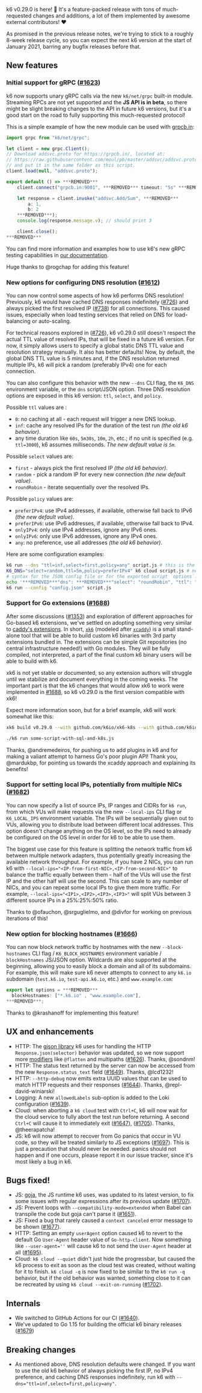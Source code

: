 k6 v0.29.0 is here! :tada: It's a feature-packed release with tons of much-requested changes and additions, a lot of them implemented by awesome external contributors! :heart:

As promised in the previous release notes, we're trying to stick to a roughly 8-week release cycle, so you can expect the next k6 version at the start of January 2021, barring any bugfix releases before that.

## New features

### Initial support for gRPC ([#1623](https://github.com/loadimpact/k6/pull/1623))

k6 now supports unary gRPC calls via the new `k6/net/grpc` built-in module. Streaming RPCs are not yet supported and the **JS API is in beta**, so there might be slight breaking changes to the API in future k6 versions, but it's a good start on the road to fully supporting this much-requested protocol!

This is a simple example of how the new module can be used with [grpcb.in](https://grpcb.in/):
```js
import grpc from "k6/net/grpc";

let client = new grpc.Client();
// Download addsvc.proto for https://grpcb.in/, located at:
// https://raw.githubusercontent.com/moul/pb/master/addsvc/addsvc.proto
// and put it in the same folder as this script.
client.load(null, "addsvc.proto");

export default () => ***REMOVED***
    client.connect("grpcb.in:9001", ***REMOVED*** timeout: "5s" ***REMOVED***);

    let response = client.invoke("addsvc.Add/Sum", ***REMOVED***
        a: 1,
        b: 2
    ***REMOVED***);
    console.log(response.message.v); // should print 3

    client.close();
***REMOVED***
```

You can find more information and examples how to use k6's new gRPC testing capabilities in [our documentation](https://k6.io/docs/javascript-api/k6-net-grpc).

Huge thanks to @rogchap for adding this feature!

### New options for configuring DNS resolution ([#1612](https://github.com/loadimpact/k6/pull/1612))

You can now control some aspects of how k6 performs DNS resolution! Previously, k6 would have cached DNS responses indefinitely ([#726](https://github.com/loadimpact/k6/issues/726)) and always picked the first resolved IP ([#738](https://github.com/loadimpact/k6/issues/738)) for all connections. This caused issues, especially when load testing services that relied on DNS for load-balancing or auto-scaling.

For technical reasons explored in ([#726](https://github.com/loadimpact/k6/issues/726)), k6 v0.29.0 still doesn't respect the actual TTL value of resolved IPs, that will be fixed in a future k6 version. For now, it simply allows users to specify a global static DNS TTL value and resolution strategy manually. It also has better defaults! Now, by default, the global DNS TTL value is 5 minutes and, if the DNS resolution returned multiple IPs, k6 will pick a random (preferably IPv4) one for each connection.

You can also configure this behavior with the new `--dns` CLI flag, the `K6_DNS` environment variable, or the `dns` script/JSON option. Three DNS resolution options are exposed in this k6 version: `ttl`, `select`, and `policy`.

Possible `ttl` values are :
- `0`: no caching at all - each request will trigger a new DNS lookup.
- `inf`: cache any resolved IPs for the duration of the test run _(the old k6 behavior)_.
- any time duration like `60s`, `5m30s`, `10m`, `2h`, etc.; if no unit is specified (e.g. `ttl=3000`), k6 assumes milliseconds. _The new default value is `5m`._

Possible `select` values are:
- `first` - always pick the first resolved IP _(the old k6 behavior)_.
- `random` - pick a random IP for every new connection _(the new default value)_.
- `roundRobin` - iterate sequentially over the resolved IPs.

Possible `policy` values are:
- `preferIPv4`: use IPv4 addresses, if available, otherwise fall back to IPv6 _(the new default value)_.
- `preferIPv6`: use IPv6 addresses, if available, otherwise fall back to IPv4.
- `onlyIPv4`: only use IPv4 addresses, ignore any IPv6 ones.
- `onlyIPv6`: only use IPv6 addresses, ignore any IPv4 ones.
- `any`: no preference, use all addresses _(the old k6 behavior)_.

Here are some configuration examples:

```bash
k6 run --dns "ttl=inf,select=first,policy=any" script.js # this is the old k6 behavior
K6_DNS="select=random,ttl=5m,policy=preferIPv4" k6 cloud script.js # new default behavior
# syntax for the JSON config file or for the exported script `options`:
echo '***REMOVED***"dns": ***REMOVED***"select": "roundRobin", "ttl": "1h33m7s", "policy": "onlyIPv6"***REMOVED******REMOVED***' > config.json
k6 run --config "config.json" script.js
```

### Support for Go extensions ([#1688](https://github.com/loadimpact/k6/pull/1688))

After some discussions ([#1353](https://github.com/loadimpact/k6/issues/1353)) and exploration of different approaches for Go-based k6 extensions, we've settled on adopting something very similar to [caddy's extensions](https://caddyserver.com/docs/extending-caddy). In short, [`xk6`](https://github.com/k6io/xk6) (modeled after [`xcaddy`](https://github.com/caddyserver/xcaddy)) is a small stand-alone tool that will be able to build custom k6 binaries with 3rd party extensions bundled in. The extensions can be simple Git repositories (no central infrastructure needed!) with Go modules. They will be fully compiled, not interpreted, a part of the final custom k6 binary users will be able to build with k6.

xk6 is not yet stable or documented, so any extension authors will struggle until we stabilize and document everything in the coming weeks. The important part is that the k6 changes that would allow xk6 to work were implemented in [#1688](https://github.com/loadimpact/k6/pull/1688), so k6 v0.29.0 is the first version compatible with xk6!

Expect more information soon, but for a brief example, xk6 will work somewhat like this:

```bash
xk6 build v0.29.0 --with github.com/k6io/xk6-k8s --with github.com/k6io/xk6-sql@v0.1.1

./k6 run some-script-with-sql-and-k8s.js
```

Thanks, @andremedeiros, for pushing us to add plugins in k6 and for making a valiant attempt to harness Go's poor plugin API! Thank you, @mardukbp, for pointing us towards the xcaddy approach and explaining its benefits!

### Support for setting local IPs, potentially from multiple NICs ([#1682](https://github.com/loadimpact/k6/pull/1682))

You can now specify a list of source IPs, IP ranges and CIDRs for `k6 run`, from which VUs will make requests via the new `--local-ips` CLI flag or `K6_LOCAL_IPS` environment variable. The IPs will be sequentially given out to VUs, allowing you to distribute load between different local addresses. This option doesn't change anything on the OS level, so the IPs need to already be configured on the OS level in order for k6 to be able to use them.

The biggest use case for this feature is splitting the network traffic from k6 between multiple network adapters, thus potentially greatly increasing the available network throughput. For example, if you have 2 NICs, you can run k6 with `--local-ips="<IP-from-first-NIC>,<IP-from-second-NIC>"` to balance the traffic equally between them - half of the VUs will use the first IP and the other half will use the second. This can scale to any number of NICs, and you can repeat some local IPs to give them more traffic. For example, `--local-ips="<IP1>,<IP2>,<IP3>,<IP3>"` will split VUs between 3 different source IPs in a 25%:25%:50% ratio.

Thanks to @ofauchon, @srguglielmo, and @divfor for working on previous iterations of this!

### New option for blocking hostnames ([#1666](https://github.com/loadimpact/k6/pull/1666))

You can now block network traffic by hostnames with the new `--block-hostnames` CLI flag / `K6_BLOCK_HOSTNAMES` environment variable / `blockHostnames` JS/JSON option. Wildcards are also supported at the beginning, allowing you to easily block a domain and all of its subdomains. For example, this will make sure k6 never attempts to connect to any `k6.io` subdomain (`test.k6.io`, `test-api.k6.io`, etc.) and `www.example.com`:

```js
export let options = ***REMOVED***
  blockHostnames: ["*.k6.io" , "www.example.com"],
***REMOVED***;
```

Thanks to @krashanoff for implementing this feature!

## UX and enhancements

- HTTP: The [gjson library](https://github.com/tidwall/gjson/) k6 uses for handling the HTTP `Response.json(selector)` behavior was updated, so we now support more [modifiers](https://github.com/tidwall/gjson/blob/master/SYNTAX.md#modifiers) like `@flatten` and multipaths ([#1626](https://github.com/loadimpact/k6/pull/1626)). Thanks, @sondnm!
- HTTP: The status text returned by the server can now be accessed from the new `Response.status_text` field ([#1649](https://github.com/loadimpact/k6/pull/1649)). Thanks, @lcd1232!
- HTTP: `--http-debug` now emits extra UUID values that can be used to match HTTP requests and their responses ([#1644](https://github.com/loadimpact/k6/pull/1644)). Thanks, @repl-david-winiarski!
- Logging: A new `allowedLabels` sub-option is added to the Loki configuration ([#1639](https://github.com/loadimpact/k6/pull/1639)).
- Cloud: when aborting a `k6 cloud` test with `Ctrl+C`, k6 will now wait for the cloud service to fully abort the test run before returning. A second `Ctrl+C` will cause it to immediately exit ([#1647](https://github.com/loadimpact/k6/pull/1647)), ([#1705](https://github.com/loadimpact/k6/pull/1705)). Thanks, @theerapatcha!
- JS: k6 will now attempt to recover from Go panics that occur in VU code, so they will be treated similarly to JS exceptions ([#1697](https://github.com/loadimpact/k6/pull/1697)). This is just a precaution that should never be needed. panics should not happen and if one occurs, please report it in our issue tracker, since it's most likely a bug in k6.

## Bugs fixed!

- JS: [goja](https://github.com/dop251/goja), the JS runtime k6 uses, was updated to its latest version, to fix some issues with regular expressions after its previous update ([#1707](https://github.com/loadimpact/k6/pull/1707)).
- JS: Prevent loops with `--compatibility-mode=extended` when Babel can transpile the code but goja can't parse it ([#1651](https://github.com/loadimpact/k6/pull/1651)).
- JS: Fixed a bug that rarely caused a `context canceled` error message to be shown ([#1677](https://github.com/loadimpact/k6/pull/1677)).
- HTTP: Setting an empty `userAgent` option caused k6 to revert to the default Go `User-Agent` header value of `Go-http-client`. Now something like `--user-agent=''` will cause k6 to not send the `User-Agent` header at all ([#1695](https://github.com/loadimpact/k6/pull/1695)).
- Cloud: `k6 cloud --quiet` didn't just hide the progressbar, but caused the k6 process to exit as soon as the cloud test was created, without waiting for it to finish. `k6 cloud -q` is now fixed to be similar to the `k6 run -q` behavior, but if the old behavior was wanted, something close to it can be recreated by using `k6 cloud --exit-on-running` ([#1702](https://github.com/loadimpact/k6/pull/1702)).

## Internals

- We switched to GitHub Actions for our CI ([#1640](https://github.com/loadimpact/k6/pull/1640)).
- We've updated to Go 1.15 for building the official k6 binary releases ([#1679](https://github.com/loadimpact/k6/pull/1679))

## Breaking changes

- As mentioned above, DNS resolution defaults were changed. If you want to use the old k6 behavior of always picking the first IP, no IPv4 preference, and caching DNS responses indefinitely, run k6 with `--dns="ttl=inf,select=first,policy=any"`.
